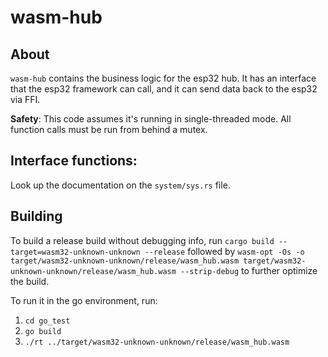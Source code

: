 # wasm-hub

## About

`wasm-hub` contains the business logic for the esp32 hub.
It has an interface that the esp32 framework can call, and
it can send data back to the esp32 via FFI.

**Safety**: This code assumes it's running in single-threaded mode. All function
calls must be run from behind a mutex.


## Interface functions:

Look up the documentation on the `system/sys.rs` file.
## Building

To build a release build without debugging info, run `cargo build --target=wasm32-unknown-unknown --release` followed by 
`wasm-opt -Os -o target/wasm32-unknown-unknown/release/wasm_hub.wasm target/wasm32-unknown-unknown/release/wasm_hub.wasm --strip-debug` to 
further optimize the build.

To run it in the go environment, run:

1. `cd go_test`
2. `go build`
3. `./rt ../target/wasm32-unknown-unknown/release/wasm_hub.wasm`